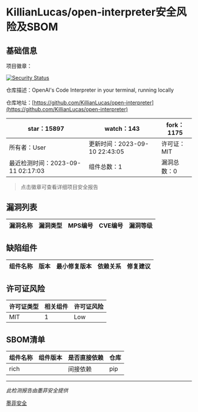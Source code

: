 # KillianLucas/open-interpreter安全风险及SBOM

## 基础信息

项目徽章：

[![Security Status](https://www.murphysec.com/platform3/v31/badge/1700936386604744704.svg)](https://www.murphysec.com/console/report/1697676223836717056/1700936386604744704)

仓库描述：OpenAI's Code Interpreter in your terminal, running locally

仓库地址：[https://github.com/KillianLucas/open-interpreter](https://github.com/KillianLucas/open-interpreter)

| star：15897 | watch：143 | fork：1175 |
| ----------- | -------------- | ------------ |
| 所有者：User | 更新时间：2023-09-10 22:43:05 | 许可证：MIT |
| 最近检测时间：2023-09-11 02:17:03 | 组件总数：1 | 漏洞总数：0 |

> 点击徽章可查看详细项目安全报告



## 漏洞列表

| 漏洞名称 | 漏洞类型 | MPS编号 | CVE编号 | 漏洞等级 |
| ------- | ------ | ------- | ------ | ----- |





## 缺陷组件

| 组件名称 | 版本 | 最小修复版本 | 依赖关系 | 修复建议 |
| -------- | ---- | ------------ | -------- | -------- |





## 许可证风险

| 许可证类型 | 相关组件 | 许可证风险 |
| ---------- | -------- | ---------- |
|MIT|1|Low|




## SBOM清单

| 组件名称 | 组件版本 | 是否直接依赖 | 仓库 |
| -------- | -------- | ------------ | ---- |
|rich||间接依赖|pip|


------

*此检测报告由墨菲安全提供*

[墨菲安全](www.murphysec.com)